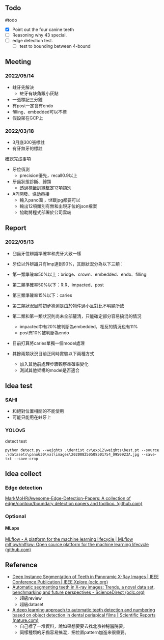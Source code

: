 ## Todo
#todo 
- [x] Point out the four canine teeth
- [ ] Reasoning why 43 special. 
- [ ] edge detection test.
	- [ ] test to bounding between 4-bound

## Meeting
### 2022/05/14
- 蛀牙先解決
	- 蛀牙有缺角跟小灰點
- 一張標記三分鐘
- 有post一定會有endo
- filling、embedded可以不標
- 假設架在GCP上
### 2022/03/18
- 3月底300張標註
- 有牙無牙的標註

確認完成事項
- 牙位偵測
	- precision優先，recall0.9以上
- 牙齒狀態診斷、歸類
	- 透過標籤訓練框定12項類別
- API開發、協助串接
	- 輸入pano圖 ，tif跟jpg都要可以
	- 輸出12項類別有無和出現牙位的json檔案
	- 協助將程式部署於公司雲端

## Report
### 2022/05/13
- 臼齒牙位辨識準確率和虎牙大致一樣
- 牙位以外辨識只有lmp達到90%，其餘狀況分為以下三類：
- 第一類準確率50%以上：bridge、crown、embedded、endo、filling
- 第二類準確率50%以下：R.R、impacted、post
- 第三類準確率15%以下：caries

- 第三類狀況目前初步猜測是由於物件過小且對比不明顯所致
- 第二類和第一類狀況則尚未全部釐清，只能確定部分容易搞混的情況
	- impacted中有20%被判斷為embedded，相反的情況也有11%
	- post有10%被判斷為endo

- 目前打算將caries單獨一個model處理
- 其餘兩類狀況目前正同時實驗以下兩種方式
	- 加入其他前處理步驟觀察準確率變化
	- 測試其他架構的model是否適合

## Idea test

### SAHI
- 和絕對位置相關的不能使用
- 可能只能用在蛀牙上

### YOLOv5

detect test
```shell
python detect.py --weights .\dentist_cv\exp12\weights\best.pt --source .\datasets\pano630\val\images\202008250508501754_0950923A.jpg --save-txt --save-crop
```

## Idea collect
### Edge detection
[MarkMoHR/Awesome-Edge-Detection-Papers: A collection of edge/contour/boundary detection papers and toolbox. (github.com)](https://github.com/MarkMoHR/Awesome-Edge-Detection-Papers)

### Optional
#### MLops
[MLflow - A platform for the machine learning lifecycle | MLflow](https://mlflow.org/)
[mlflow/mlflow: Open source platform for the machine learning lifecycle (github.com)](https://github.com/mlflow/mlflow)

## Reference
- [Deep Instance Segmentation of Teeth in Panoramic X-Ray Images | IEEE Conference Publication | IEEE Xplore (oclc.org)](https://ieeexplore-ieee-org.nutc.idm.oclc.org/document/8614355)
- [Automatic segmenting teeth in X-ray images: Trends, a novel data set, benchmarking and future perspectives - ScienceDirect (oclc.org)](https://www-sciencedirect-com.nutc.idm.oclc.org/science/article/pii/S0957417418302252)
	- 超級review
	- 超級dataset
- [A deep learning approach to automatic teeth detection and numbering based on object detection in dental periapical films | Scientific Reports (nature.com)](https://www.nature.com/articles/s41598-019-40414-y#Sec11)
	- 自己標了一堆資料，說如果想要要去找北京神秘醫院要。
	- 同樣種類的牙齒容易搞混，把位置pattern加進來很重要。

